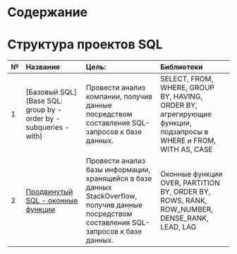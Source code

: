 <h1>Содержание<span class="tocSkip"></span></h1>
<div class="toc"><ul class="toc-item"></ul></div>

# Структура проектов SQL

№	|	Название	|	Цель:	|	Библиотеки	|
:----------------------	|	:----------------------	|	:----------------------	|	:----------------------	|
1	|	[Базовый SQL](Base SQL: group by - order by - subqueries - with)	|	Провести анализ компании, получив данные посредством составления SQL-запросов к базе данных.	|	SELECT, FROM, WHERE, GROUP BY, HAVING, ORDER BY, агрегирующие функции, подзапросы в WHERE и FROM, WITH AS, CASE	|
2	|	[Продвинутый SQL - оконные функции](SQL_window_functions)	|	Провести анализ базы информации, хранящейся в базе данных StackOverflow, получив данные посредством составления SQL-запросов к базе данных.	|	Оконные функции OVER, PARTITION BY, ORDER BY, ROWS, RANK, ROW_NUMBER, DENSE_RANK, LEAD, LAG	|
